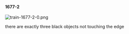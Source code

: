 #### 1677-2
![train-1677-2-0.png](https://github.com/lil-lab/nlvr/raw/master/nlvr/train/images/36/train-1677-2-0.png "train-1677-2-0.png")

there are exactly three black objects not  touching the edge
